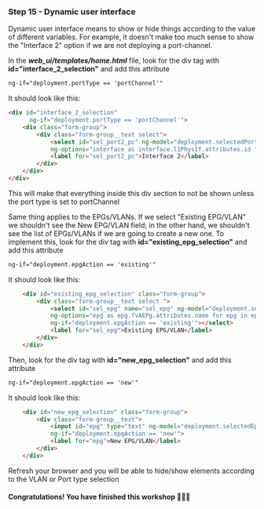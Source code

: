 ### Step 15 - Dynamic user interface

Dynamic user interface means to show or hide things according to the value of different variables.
 For example, it doesn't make too much sense to show the "Interface 2" option if we are not deploying 
a port-channel. 
 
In the _**web_ui/templates/home.html**_ file, look for the div tag with **id="interface_2_selection"** and add this 
attribute

```html
ng-if="deployment.portType == 'portChannel'"
```

It should look like this:
```html
<div id="interface_2_selection" 
      ng-if="deployment.portType == 'portChannel'">
    <div class="form-group">
        <div class="form-group__text select">
            <select id="sel_port2_pc" ng-model="deployment.selectedPort2"
            ng-options="interface as interface.l1PhysIf.attributes.id for interface in interfaces1 track by interface.l1PhysIf.attributes.dn"></select>
            <label for="sel_port2_pc">Interface 2</label>
        </div>
    </div>
</div>
```

This will make that everything inside this div section to not be shown unless the port type is set to portChannel

Same thing applies to the EPGs/VLANs. If we select "Existing EPG/VLAN" we shouldn't see the New EPG/VLAN field; in 
the other hand, we shouldn't see the list of EPGs/VLANs if we are going to create a new one.
To implement this, look for the div tag with **id="existing_epg_selection"** and add this attribute

```html
ng-if="deployment.epgAction == 'existing'"
```

It should look like this:

```html
    <div id="existing_epg_selection" class="form-group">
        <div class="form-group__text select ">
            <select id="sel_epg" name="sel_epg" ng-model="deployment.selectedEpg"
            ng-options="epg as epg.fvAEPg.attributes.name for epg in epgs track by epg.fvAEPg.attributes.name"
            ng-if="deployment.epgAction == 'existing'"></select>
            <label for="sel_epg">Existing EPG/VLAN</label>
        </div>
    </div>
```

Then, look for the div tag with **id="new_epg_selection"** and add this attribute

```html
ng-if="deployment.epgAction == 'new'"
```

It should look like this:

```html
    <div id="new_epg_selection" class="form-group">
        <div class="form-group__text">
            <input id="epg" type="text" ng-model="deployment.selectedEpg" type="number"
            ng-if="deployment.epgAction == 'new'">
            <label for="epg">New EPG/VLAN</label>
        </div>
    </div>
```


Refresh your browser and you will be able to hide/show elements according to the VLAN or Port type selection

#### Congratulations! You have finished this workshop :clap::tada::raised_hands: